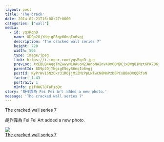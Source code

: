 ```yaml
---
layout: post
title: 'The crack' 
date: 2014-02-21T16:08:27+0000 
categories: ["wall"] 
media:
  - id: yqsRqnD
    name: 8D9p2OjYNgigE5qy66nqIo6vgj
    description: 'The cracked wall series 7'   
    height: 720
    width: 505
    type: image/jpeg
    link: https://i.imgur.com/yqsRqnD.jpg
    prevLoc: rxEBLQ4AqgTmZwwyM18AuoN23WnoNAInV48m68MBCjxBWq81Mzt6PK706j65uvOLNyQqAlT769yJK4k8SDlyz4LYG4CLVJ3Rv6NRCyRE21K7VOuO6BnrZE99UV0nW4WMJPsPmjpojk2QUNYvPzW4wwiyj1Py302WT0KxYjyXp4t5GzBBkyGgSWn7Nzxz7xF3ZG0Y7k6zSojGPz87P0c6W9wJoXBDfK5vk7GPQJS9PZoPKg0pHyQL
    parentId: 8D9p2OjYNgigE5qy66nqIo6vgj
    postId: KyPrWv16N2Ckr31R0jjMiZMzPpLNlwCN8MmPzD0PCxB8mOXQQRfoN
    factor: 1.43
    portrait: 1
    mInfo: p1fHWGl0TaPsoBc
story: '胡作霏為 Fei Fei Art added a new photo.'  
message: 'The cracked wall series 7'  
---
```


The cracked wall series 7
 
 
[//]: #story:
胡作霏為 Fei Fei Art added a new photo.


[//]: #media:  
<a href="https://i.imgur.com/yqsRqnD.jpg"><img class="postImage" src="https://i.imgur.com/yqsRqnDh.jpg" />  
The cracked wall series 7  
 </a>   
